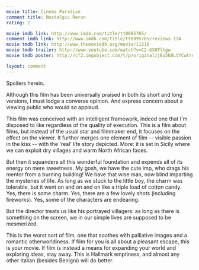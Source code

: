 ```yaml
---
movie title: Cinema Paradiso
comment title: Nostalgic Rerun
rating: 2

movie imdb link: http://www.imdb.com/title/tt0095765/
comment imdb link: http://www.imdb.com/title/tt0095765/reviews-134
movie tmdb link: http://www.themoviedb.org/movie/11216
movie tmdb trailer: http://www.youtube.com/watch?v=C2-GX0Tltgw
movie tmdb poster: http://cf2.imgobject.com/t/p/original/jEu5k8LtYCwtrofKfMz2tfUFj4c.jpg

layout: comment
---
```


Spoilers herein.

Although this film has been universally praised in both its short and long versions, I must lodge a converse opinion. And express concern about a viewing public who would so applaud.

This film was conceived with an intelligent framework, indeed one that I'm disposed to like regardless of the quality of execution. This is a film about films, but instead of the usual star and filmmaker end, it focuses on the effect on the viewer. It further merges one element of film -- visible passion in the kiss -- with the 'real' life story depicted. More: it is set in Sicily where we can exploit dry villages and warm North African faces.

But then it squanders all this wonderful foundation and expends all of its energy on mere sweetness. My gosh, we have the cute imp, who drags his mentor from a burning building! We have that wise man, now blind imparting the mysteries of life. As long as we stuck to the little boy, the charm was tolerable, but it went on and on and on like a triple load of cotton candy. Yes, there is some charm. Yes, there are a few lovely shots (including fireworks). Yes, some of the characters are endearing.

But the director treats us like his portrayed villagers: as long as there is something on the screen, we in our simple lives are supposed to be mesmerized.

This is the worst sort of film, one that soothes with palliative images and a romantic otherworldiness. If film for you is all about a pleasant escape, this is your movie. If film is instead a means for expanding your world and exploring ideas, stay away. This is Hallmark emptiness, and almost any other Italian (besides Benigni) will do better.